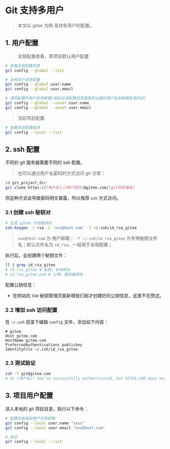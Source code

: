 # Git 支持多用户

> 本文以 gitee 为例 支持多用户的配置。

## 1. 用户配置

> 全局配置查看，即项目默认用户配置

```bash
# 查看全局配置信息
git config --global --list

# 全局用户信息配置
git config --global user.name
git config --global user.email

# 清除配置的用户名和邮箱(假如全局配置信息里面有设置的用户名和邮箱信息的话)
git config --global --unset user.name
git config --global --unset user.email
```

> 当前项目配置

```bash
# 查看项目配置信息
git config --local --list
```

## 2. ssh 配置

不同的 git 服务器需要不同的 ssh 配置。

> 也可以通过用户名密码的方式访问 git 仓库：

```bash
cd git_project_dir
git clone https://[用户名]:[用户密码]@gitee.com/[git项目路径]
```

但这种方式会导致密码明文暴露，所以推荐 `ssh` 方式访问。

### 2.1 创建 ssh 秘钥对

```bash
# 生成 gitee 专用秘钥对
ssh-keygen -t rsa -C 'xxx@test.com' -f ~/.ssh/id_rsa_gitee
```

> `xxx@test.com` 为 用户邮箱；
> `-f ~/.ssh/id_rsa_gitee` 为专用秘钥文件名；默认文件名为 `id_rsa`，一般用于全局配置；

执行后，会创建两个秘钥文件：

```bash
ll | grep id_rsa_gitee
# id_rsa_gitee # 私钥，本地保存
# id_rsa_gitee.pub # 公钥，服务器保存
```

配置公钥信息：

- 在网站的 `SSH` 秘钥管理页面新增我们刚才创建好的公钥信息，这里不在赘述。

### 2.2 增加 ssh 访问配置

在 `~/.ssh` 目录下编辑 `config` 文件，添加如下内容：

```
# gitee
Host gitee.com
HostName gitee.com
PreferredAuthentications publickey
IdentityFile ~/.ssh/id_rsa_gitee
```

### 2.3 测试验证

```bash
ssh -T git@gitee.com
# Hi [用户名]! You've successfully authenticated, but GITEE.COM does not provide shell access.
```

## 3. 项目用户配置

进入本地的 git 项目目录，执行以下命令：

```bash
# 配置仓库级别用户名和邮箱
git config --local user.name "xxxx"
git config --local user.email "xxx@test.com"

# 验证
git config --local --list
```
